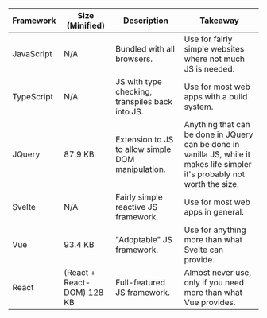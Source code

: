 | Framework  | Size (Minified)            | Description                                       | Takeaway                                                                                                                     |
|------------|----------------------------|---------------------------------------------------|------------------------------------------------------------------------------------------------------------------------------|
| JavaScript | N/A                        | Bundled with all browsers.                        | Use for fairly simple websites where not much JS is needed.                                                                  |
| TypeScript | N/A                        | JS with type checking, transpiles back into JS.   | Use for most web apps with a build system.                                                                                   |
| JQuery     | 87.9 KB                    | Extension to JS to allow simple DOM manipulation. | Anything that can be done in JQuery can be done in vanilla JS, while it makes life simpler it's probably not worth the size. |
| Svelte     | N/A                        | Fairly simple reactive JS framework.              | Use for most web apps in general.                                                                                            |
| Vue        | 93.4 KB                    | "Adoptable" JS framework.                         | Use for anything more than what Svelte can provide.                                                                          |
| React      | (React + React-DOM) 128 KB | Full-featured JS framework.                       | Almost never use, only if you need more than what Vue provides.                                                              |